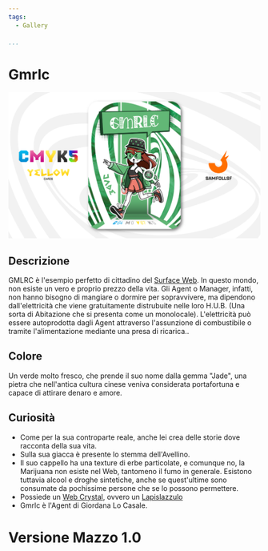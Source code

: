 ```yaml
---
tags:
  - Gallery

...
```


# Gmrlc

![gmrlc](../eg/Y/gmlrc.jpg)

## Descrizione

GMLRC è l'esempio perfetto di cittadino del [Surface Web](../Remix/deep.md). In questo mondo, non esiste un vero e proprio prezzo della vita. Gli Agent o Manager, infatti, non hanno bisogno di mangiare o dormire per sopravvivere, ma dipendono dall'elettricità che viene gratuitamente distrubuite nelle loro H.U.B. (Una sorta di Abitazione che si presenta come un monolocale). L'elettricità può essere autoprodotta dagli Agent attraverso l'assunzione di combustibile o tramite l'alimentazione mediante una presa di ricarica..

## Colore

Un verde molto fresco, che prende il suo nome dalla gemma "Jade", una pietra che nell'antica cultura cinese veniva considerata portafortuna e capace di attirare denaro e amore.

## Curiosità

- Come per la sua controparte reale, anche lei crea delle storie dove racconta della sua vita.
- Sulla sua giacca è presente lo stemma dell'Avellino.
- Il suo cappello ha una texture di erbe particolate, e comunque no, la Marijuana non esiste nel Web, tantomeno il fumo in generale. Esistono tuttavia alcool e droghe sintetiche, anche se quest'ultime sono consumate da pochissime persone che se lo possono permettere.
- Possiede un [Web Crystal](../Remix/crystal.md), ovvero un [Lapislazzulo](../Remix/crystal.md)
- Gmrlc è l'Agent di Giordana Lo Casale.

# Versione Mazzo 1.0